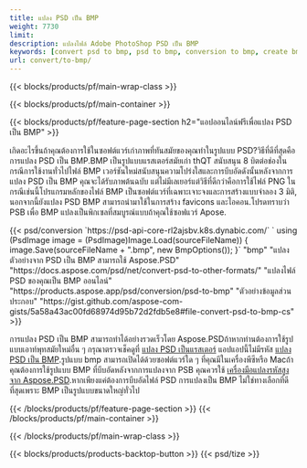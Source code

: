 ```yaml
---
title: แปลง PSD เป็น BMP
weight: 7730
limit: 
description: แปลงไฟล์ Adobe PhotoShop PSD เป็น BMP
keywords: [convert psd to bmp, psd to bmp, conversion to bmp, create bmp from psd, print psd as bmp]
url: convert/to-bmp/
---
```


{{< blocks/products/pf/main-wrap-class >}}

{{< blocks/products/pf/main-container >}}

{{< blocks/products/pf/feature-page-section h2="แอปออนไลน์ฟรีเพื่อแปลง PSD เป็น BMP" >}}
<p>เกิดอะไรขึ้นถ้าคุณต้องการใช้ในซอฟต์แวร์เก่าภาพที่ทันสมัยของคุณทำในรูปแบบ PSD?วิธีที่ดีที่สุดคือการแปลง PSD เป็น BMP.BMP เป็นรูปแบบแรสเตอร์สมัยเก่า thQT สนับสนุน 8 บิตต่อช่องในกรณีการใช้งานทั่วไปไฟล์ BMP เวอร์ชันใหม่สนับสนุนความโปร่งใสและการบีบอัดดังนั้นหลังจากการแปลง PSD เป็น BMP คุณจะได้รับภาพต้นฉบับ แต่ไม่มีเลเยอร์แต่วิธีที่ดีกว่าคือการใช้ไฟล์ PNG ในกรณีเช่นนี้โปรแกรมหลักของไฟล์ BMP เป็นซอฟต์แวร์ที่เฉพาะเจาะจงและการสร้างแบบจำลอง 3 มิติ, นอกจากนี้ยังแปลง PSD BMP สามารถนำมาใช้ในการสร้าง favicons และไอคอน.โปรดทราบว่า PSB เพื่อ BMP แปลงเป็นพิกเซลที่สมบูรณ์แบบถ้าคุณใช้ซอฟแวร์ Apose.</p>
{{< psd/conversion `https://psd-api-core-rl2ajsbv.k8s.dynabic.com/` 
`    using (PsdImage image = (PsdImage)Image.Load(sourceFileName))
    {
        image.Save(sourceFileName + ".bmp",  new BmpOptions());
    }` 
	"bmp" 
"แปลงตัวอย่างจาก PSD เป็น BMP สามารถใช้ Aspose.PSD"  "https://docs.aspose.com/psd/net/convert-psd-to-other-formats/" 
"แปลงไฟล์ PSD ของคุณเป็น BMP ออนไลน์" "https://products.aspose.app/psd/conversion/psd-to-bmp" 
"ตัวอย่างข้อมูลส่วนประกอบ" "https://gist.github.com/aspose-com-gists/5a58a43ac00fd68974d95b72d2fdb5e8#file-convert-psd-to-bmp-cs" >}}
<p>การแปลง PSD เป็น BMP สามารถทำได้อย่างรวดเร็วโดย Aspose.PSDถ้าหากท่านต้องการใช้รูปแบบเอาท์พุทสมัยใหม่อื่น ๆ กรุณาตรวจเช็คดูที่ <a href="/psd/convert">แปลง PSD เป็นแรสเตอร์</a> แอปแอปนี้ไม่มีรหัส <a href="/psd/convert/to-bmp">แปลง PSD เป็น BMP</a>.รูปแบบ bmp สามารถเปิดได้ด้วยซอฟต์แวร์ใด ๆ ที่คุณมีในเครื่องพีซีหรือ Macถ้าคุณต้องการใช้รูปแบบ BMP ที่บีบอัดหลังจากการแปลงจาก PSB คุณควรใช้ <a href="/psd">เครื่องมือแปลงรหัสสูงจาก Aspose.PSD</a>.หากเพียงแค่ต้องการบีบอัดไฟล์ PSD การแปลงเป็น BMP ไม่ใช่ทางเลือกที่ดีที่สุดเพราะ BMP เป็นรูปแบบขนาดใหญ่ทั่วไป</p>
{{< /blocks/products/pf/feature-page-section >}}
{{< /blocks/products/pf/main-container >}}


{{< /blocks/products/pf/main-wrap-class >}}

{{< blocks/products/products-backtop-button >}}
{{< psd/tize >}}
